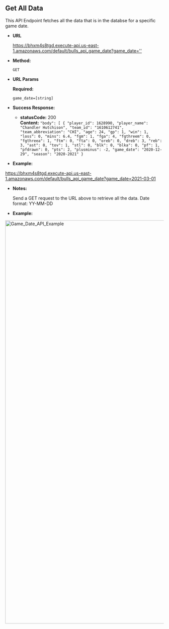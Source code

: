 **Get All Data**
----
  This API Endpoint fetches all the data that is in the databse for a specific game date.
  
* **URL**

  <https://bhxm4s8tgd.execute-api.us-east-1.amazonaws.com/default/bulls_api_game_date?game_date=''>

* **Method:**
  
  `GET`

  
*  **URL Params**

   **Required:**
 
   `game_date=[string]`


* **Success Response:**
  

  * **statusCode:** 200 <br />
    **Content:** `"body": [
        {
            "player_id": 1628990,
            "player_name": "Chandler Hutchison",
            "team_id": "1610612741",
            "team_abbreviation": "CHI",
            "age": 24,
            "gp": 1,
            "win": 1,
            "loss": 0,
            "mins": 6.4,
            "fgm": 1,
            "fga": 4,
            "fgthreem": 0,
            "fgthreea": 1,
            "ftm": 0,
            "fta": 0,
            "oreb": 0,
            "dreb": 3,
            "reb": 3,
            "ast": 0,
            "tov": 1,
            "stl": 0,
            "blk": 0,
            "blka": 0,
            "pf": 1,
            "pfdrawn": 0,
            "pts": 2,
            "plusminus": -2,
            "game_date": "2020-12-29",
            "season": "2020-2021"
        }`
 

* **Example:**

<https://bhxm4s8tgd.execute-api.us-east-1.amazonaws.com/default/bulls_api_game_date?game_date=2021-03-01>

* **Notes:**

  Send a GET request to the URL above to retrieve all the data. Date format: YY-MM-DD
  
* **Example:**
<img width="1278" alt="Game_Date_API_Example" src="https://user-images.githubusercontent.com/59777128/110048935-76c05200-7d16-11eb-981b-185ca7aa561a.png">

